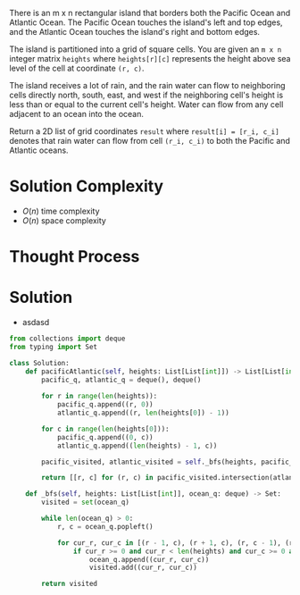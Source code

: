 There is an m x n rectangular island that borders both the Pacific Ocean and Atlantic Ocean. The Pacific Ocean touches the island's left and top edges, and the Atlantic Ocean touches the island's right and bottom edges.

The island is partitioned into a grid of square cells. You are given an `m x n` integer matrix `heights` where `heights[r][c]` represents the height above sea level of the cell at coordinate `(r, c)`.

The island receives a lot of rain, and the rain water can flow to neighboring cells directly north, south, east, and west if the neighboring cell's height is less than or equal to the current cell's height. Water can flow from any cell adjacent to an ocean into the ocean.

Return a 2D list of grid coordinates `result` where `result[i] = [r_i, c_i]` denotes that rain water can flow from cell `(r_i, c_i)` to both the Pacific and Atlantic oceans.
# Solution Complexity
- $O(n)$ time complexity
- $O(n)$ space complexity
# Thought Process
# Solution
- asdasd
```Python
from collections import deque
from typing import Set

class Solution:
	def pacificAtlantic(self, heights: List[List[int]]) -> List[List[int]]:
		pacific_q, atlantic_q = deque(), deque()
		
		for r in range(len(heights)):
			pacific_q.append((r, 0))
			atlantic_q.append((r, len(heights[0]) - 1))

		for c in range(len(heights[0])):
			pacific_q.append((0, c))
			atlantic_q.append((len(heights) - 1, c))

		pacific_visited, atlantic_visited = self._bfs(heights, pacific_q), self._bfs(heights, atlantic_q)

		return [[r, c] for (r, c) in pacific_visited.intersection(atlantic_visited)]

	def _bfs(self, heights: List[List[int]], ocean_q: deque) -> Set:
		visited = set(ocean_q)

		while len(ocean_q) > 0:
			r, c = ocean_q.popleft()

			for cur_r, cur_c in [(r - 1, c), (r + 1, c), (r, c - 1), (r, c + 1)]:
				if cur_r >= 0 and cur_r < len(heights) and cur_c >= 0 and cur_c < len(heights[0]) and heights[cur_r][cur_c] >= heights[r][c] and (cur_r, cur_c) not in visited:
					ocean_q.append((cur_r, cur_c))
					visited.add((cur_r, cur_c))

		return visited
```
